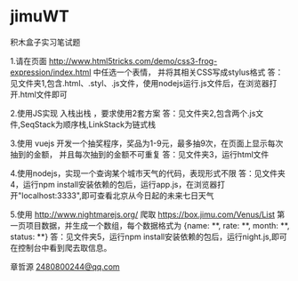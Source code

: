 # jimuWT
积木盒子实习笔试题

1.请在页面 http://www.html5tricks.com/demo/css3-frog-expression/index.html 中任选一个表情，
并将其相关CSS写成stylus格式
答：见文件夹1,包含.html、.styl、.js文件，使用nodejs运行.js文件后，在浏览器打开.html文件即可

2.使用JS实现 入栈出栈 ，要求使用2套方案
答：见文件夹2,包含两个.js文件,SeqStack为顺序栈,LinkStack为链式栈

3.使用 vuejs 开发一个抽奖程序，奖品为1-9元，最多抽9次，在页面上显示每次抽到的金额，
并且每次抽到的金额不可重复 
答：见文件夹3，运行html文件

4.使用nodejs，实现一个查询某个城市天气的代码，表现形式不限
答：见文件夹4，运行npm install安装依赖的包后，运行app.js，在浏览器打开"localhost:3333",即可查看北京从今日起的未来七日天气

5.使用 http://www.nightmarejs.org/ 爬取 https://box.jimu.com/Venus/List 第一页项目数据，并生成一个数组，每个数据格式为 {name: **, rate: **, month: **, status: **}
答：见文件夹5，运行npm  install安装依赖的包后，运行night.js,即可在控制台中看到爬去取信息。

章哲源
2480800244@qq.com

